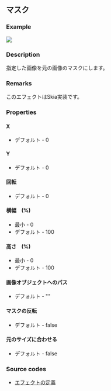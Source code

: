 ## マスク

### Example

![](https://beditor.net/imgs/example/mask.jpg)

### Description

指定した画像を元の画像のマスクにします。

### Remarks

このエフェクトはSkia実装です。

### Properties

#### X

* デフォルト - 0

#### Y

* デフォルト - 0

#### 回転

* デフォルト - 0

#### 横幅　(%)

* 最小 - 0
* デフォルト - 100

#### 高さ　(%)

* 最小 - 0
* デフォルト - 100

#### 画像オブジェクトへのパス

* デフォルト - ""

#### マスクの反転

* デフォルト - false

#### 元のサイズに合わせる

* デフォルト - false

### Source codes

* [エフェクトの定義](https://github.com/b-editor/BEditor/blob/main/src/BEditor.Primitive/Effects/PrimitiveImages/Mask.cs)